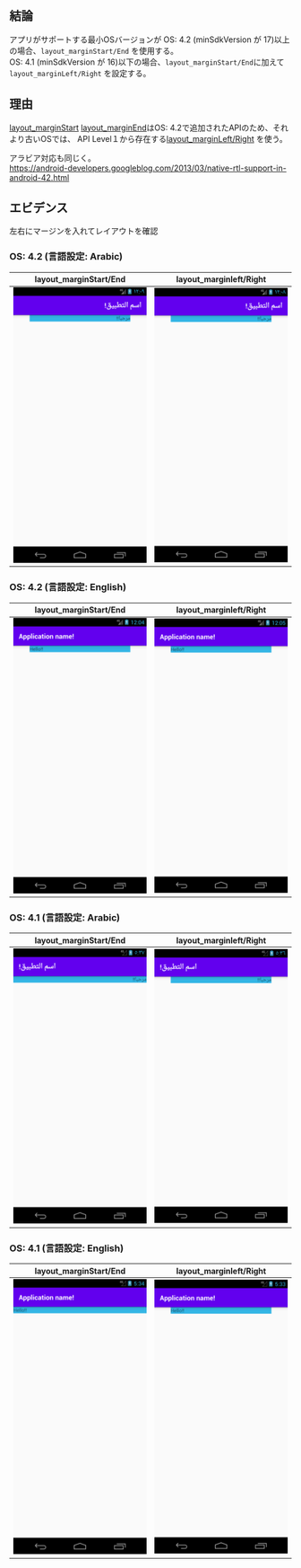 ## 結論

アプリがサポートする最小OSバージョンが
OS: 4.2 (minSdkVersion が 17)以上の場合、`layout_marginStart/End` を使用する。<br>
OS: 4.1 (minSdkVersion が 16)以下の場合、`layout_marginStart/End`に加えて`layout_marginLeft/Right`  を設定する。<br>

## 理由
[layout_marginStart](https://developer.android.com/reference/android/view/ViewGroup.MarginLayoutParams#setMarginStart(int)
)  [layout_marginEnd](https://developer.android.com/reference/android/view/ViewGroup.MarginLayoutParams#setMarginEnd(int))はOS: 4.2で追加されたAPIのため、それより古いOSでは、 API Level１から存在する[layout_marginLeft/Right](https://developer.android.com/reference/android/view/ViewGroup.MarginLayoutParams#setMargins(int,%20int,%20int,%20int)) を使う。

アラビア対応も同じく。<br>
https://android-developers.googleblog.com/2013/03/native-rtl-support-in-android-42.html


## エビデンス
左右にマージンを入れてレイアウトを確認

### OS: 4.2 (言語設定: Arabic)

| layout_marginStart/End | layout_marginleft/Right |
| --- | --- |
| <img src="capture/3.png" width=320> | <img src="capture/4.png" width=320> |

### OS: 4.2 (言語設定: English)

| layout_marginStart/End | layout_marginleft/Right |
| --- | --- |
| <img src="capture/1.png" width=320> | <img src="capture/2.png" width=320> |


### OS: 4.1 (言語設定: Arabic)

| layout_marginStart/End | layout_marginleft/Right |
| --- | --- |
| <img src="capture/7.png" width=320> | <img src="capture/8.png" width=320> |

### OS: 4.1 (言語設定: English)

| layout_marginStart/End | layout_marginleft/Right |
| --- | --- |
| <img src="capture/5.png" width=320> | <img src="capture/6.png" width=320> |
